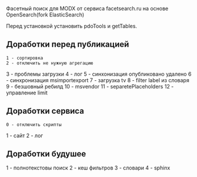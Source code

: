 Фасетный поиск для MODX от сервиса facetsearch.ru на основе OpenSearch(fork ElasticSearch) 

Перед установкой установить pdoTools и getTables.
## Доработки перед публикацией
    1 - сортировка
    2 - отключить не нужную агрегацию
3 - проблемы загрузки
    4 - лог
    5 - синхонизация опубликовано удалено
6 - синхронизация msimportexport
    7 - загрузка tv
    8 - filter label из словаря
    9 - безшовный ребилд
10 - msvendor
11 - separetePlaceholders
12 - управление limit

## Доработки сервиса
    0 - отключить скрипты
1 - сайт
2 - лог

## Доработки будушее
1 - полнотекстовы поиск
2 - кеш фильтров
3 - словари
4 - sphinx
